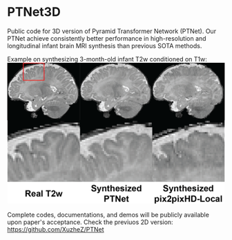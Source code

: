 # PTNet3D
Public code for 3D version of Pyramid Transformer Network (PTNet). Our PTNet achieve consistently better performance in high-resolution and longitudinal infant brain MRI synthesis than previous SOTA methods. 

Example on synthesizing 3-month-old infant T2w conditioned on T1w:
![3Months](3mres-10.png)

Complete codes, documentations, and demos will be publicly available upon paper's acceptance. Check the previuos 2D version: https://github.com/XuzheZ/PTNet
